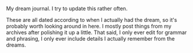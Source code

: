 My dream journal. I try to update this rather often. 

These are all dated according to when I actually had the dream, so it's probably worth looking around in here. I mostly post things from my archives after polishing it up a little.
That said, I only ever edit for grammar and phrasing, I only ever include details I actually remember from the dreams.